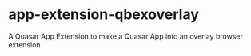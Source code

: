 # app-extension-qbexoverlay
A Quasar App Extension to make a Quasar App into an overlay browser extension 
